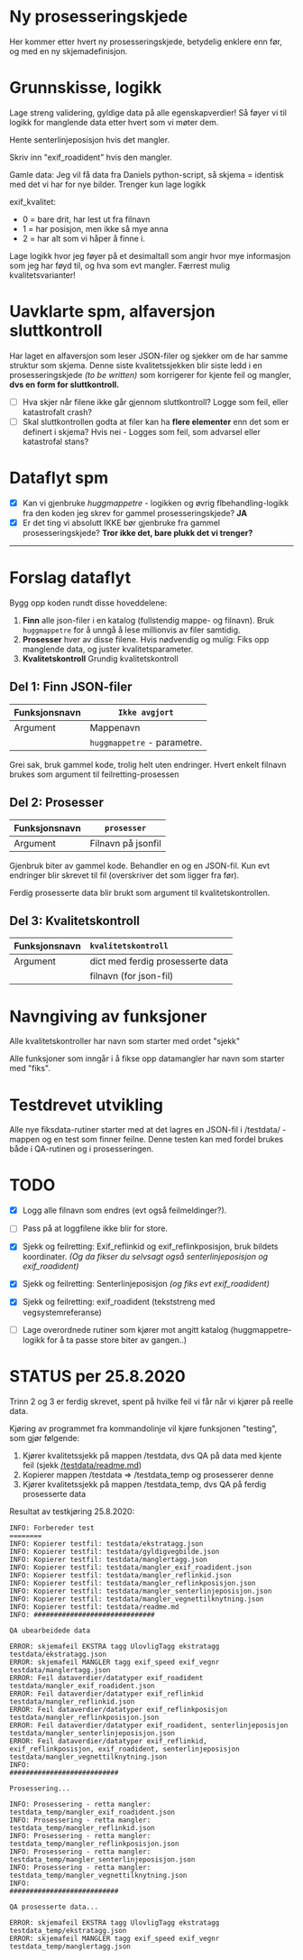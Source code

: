 # Ny prosesseringskjede

Her kommer etter hvert ny prosesseringskjede, betydelig enklere enn før, og med en ny skjemadefinisjon. 

# Grunnskisse, logikk 

Lage streng validering, gyldige data på alle egenskapverdier! Så føyer vi til logikk for manglende data etter hvert som vi møter dem. 

Hente senterlinjeposisjon hvis det mangler. 

Skriv inn "exif_roadident" hvis den mangler. 


Gamle data: Jeg vil få data fra Daniels python-script, så skjema = identisk med det vi har for nye bilder. Trenger kun lage logikk 

exif_kvalitet: 
  * 0 = bare drit, har lest ut fra filnavn
  * 1 = har posisjon, men ikke så mye anna
  * 2 = har alt som vi håper å finne i. 
  
Lage logikk hvor jeg føyer på et desimaltall som angir hvor mye informasjon som jeg har føyd til, og hva som evt mangler. Færrest mulig kvalitetsvarianter! 


# Uavklarte spm, alfaversjon sluttkontroll

Har laget en alfaversjon som leser JSON-filer og sjekker om de har samme struktur som skjema. Denne siste kvalitetssjekken blir siste ledd i en prosesseringskjede _(to be written)_ som korrigerer for kjente feil og mangler, **dvs en form for sluttkontroll.**

  * [ ] Hva skjer når filene ikke går gjennom sluttkontroll? Logge som feil, eller katastrofalt crash?
  * [ ] Skal sluttkontrollen godta at filer kan ha  **flere elementer** enn det som er definert i skjema? Hvis nei - Logges som feil, som advarsel eller katastrofal stans? 

# Dataflyt spm

  * [x] Kan vi gjenbruke _huggmappetre_ - logikken og øvrig flbehandling-logikk fra den koden jeg skrev for gammel prosesseringskjede? **JA** 
  * [x] Er det ting vi absolutt IKKE bør gjenbruke fra gammel prosesseringskjede? **Tror ikke det, bare plukk det vi trenger?**
  
-----------------------------

# Forslag dataflyt 

Bygg opp koden rundt disse hoveddelene: 
1. **Finn** alle json-filer i en katalog (fullstendig mappe- og filnavn). Bruk `huggmappetre` for å unngå å lese millionvis av filer samtidig. 
1. **Prosesser** hver av disse filene. Hvis nødvendig og mulig: Fiks opp manglende data, og juster kvalitetsparameter. 
1. **Kvalitetskontroll** Grundig kvalitetskontroll  

## Del 1: Finn JSON-filer 

| Funksjonsnavn | `Ikke avgjort` | 
|----|-----| 
| Argument | Mappenavn 
| | `huggmappetre` - parametre. 

Grei sak, bruk gammel kode, trolig helt uten endringer. Hvert enkelt filnavn brukes som argument til feilretting-prosessen 

## Del 2: Prosesser 


| Funksjonsnavn | `prosesser`|
|----|------|
|Argument| Filnavn på jsonfil |

Gjenbruk biter av gammel kode. Behandler en og en JSON-fil. Kun evt endringer blir skrevet til fil (overskriver det som ligger fra før). 

Ferdig prosesserte data blir  brukt som argument til kvalitetskontrollen. 

## Del 3: Kvalitetskontroll

| Funksjonsnavn | `kvalitetskontroll`|
|----|:------|
|Argument| dict med ferdig prosesserte data    |
|      | filnavn (for json-fil) |  


# Navngiving av funksjoner 

Alle kvalitetskontroller har navn som starter med ordet "sjekk"

Alle funksjoner som inngår i å fikse opp datamangler har navn som starter med "fiks". 

# Testdrevet utvikling 

Alle nye fiksdata-rutiner starter med at det lagres en JSON-fil i /testdata/ - mappen og en test som finner feilne. Denne testen kan med fordel brukes både i QA-rutinen og i prosesseringen. 

# TODO 

  * [x] Logg alle filnavn som endres (evt også feilmeldinger?). 
  * [ ] Pass på at loggfilene ikke blir for store. 
  * [x] Sjekk og feilretting: Exif_reflinkid og exif_reflinkposisjon, bruk bildets koordinater. _(Og da fikser du selvsagt også senterlinjeposisjon og exif_roadident)_
  * [x] Sjekk og feilretting: Senterlinjeposisjon _(og fiks evt exif_roadident)_ 
  * [x] Sjekk og feilretting: exif_roadident (tekststreng med vegsystemreferanse) 
  * [ ] Lage overordnede rutiner som kjører mot angitt katalog (huggmappetre-logikk for å ta passe store biter av gangen..) 
  
 
# STATUS per 25.8.2020

Trinn 2 og 3 er ferdig skrevet, spent på hvilke feil vi får når vi kjører på reelle data. 

Kjøring av programmet fra kommandolinje vil kjøre funksjonen "testing", som gjør følgende: 

1. Kjører kvalitetssjekk på mappen /testdata, dvs QA på data med kjente feil (sjekk [/testdata/readme.md](./testdata/readme.md)) 
2. Kopierer mappen /testdata => /testdata_temp og prosesserer denne 
3. Kjører kvalitetssjekk på mappen /testdata_temp, dvs QA på ferdig prosesserte data
 
Resultat av testkjøring 25.8.2020: 

```
INFO: Forbereder test
========
INFO: Kopierer testfil: testdata/ekstratagg.json
INFO: Kopierer testfil: testdata/gyldigvegbilde.json
INFO: Kopierer testfil: testdata/manglertagg.json
INFO: Kopierer testfil: testdata/mangler_exif_roadident.json
INFO: Kopierer testfil: testdata/mangler_reflinkid.json
INFO: Kopierer testfil: testdata/mangler_reflinkposisjon.json
INFO: Kopierer testfil: testdata/mangler_senterlinjeposisjon.json
INFO: Kopierer testfil: testdata/mangler_vegnettilknytning.json
INFO: Kopierer testfil: testdata/readme.md
INFO: ##############################

QA ubearbeidede data

ERROR: skjemafeil EKSTRA tagg UlovligTagg ekstratagg testdata/ekstratagg.json
ERROR: skjemafeil MANGLER tagg exif_speed exif_vegnr testdata/manglertagg.json
ERROR: Feil dataverdier/datatyper exif_roadident testdata/mangler_exif_roadident.json
ERROR: Feil dataverdier/datatyper exif_reflinkid testdata/mangler_reflinkid.json
ERROR: Feil dataverdier/datatyper exif_reflinkposisjon testdata/mangler_reflinkposisjon.json
ERROR: Feil dataverdier/datatyper exif_roadident, senterlinjeposisjon testdata/mangler_senterlinjeposisjon.json
ERROR: Feil dataverdier/datatyper exif_reflinkid, exif_reflinkposisjon, exif_roadident, senterlinjeposisjon testdata/mangler_vegnettilknytning.json
INFO: 
###########################

Prosessering...

INFO: Prosessering - retta mangler: testdata_temp/mangler_exif_roadident.json
INFO: Prosessering - retta mangler: testdata_temp/mangler_reflinkid.json
INFO: Prosessering - retta mangler: testdata_temp/mangler_reflinkposisjon.json
INFO: Prosessering - retta mangler: testdata_temp/mangler_senterlinjeposisjon.json
INFO: Prosessering - retta mangler: testdata_temp/mangler_vegnettilknytning.json
INFO: 
###########################

QA prosesserte data...

ERROR: skjemafeil EKSTRA tagg UlovligTagg ekstratagg testdata_temp/ekstratagg.json
ERROR: skjemafeil MANGLER tagg exif_speed exif_vegnr testdata_temp/manglertagg.json
```


